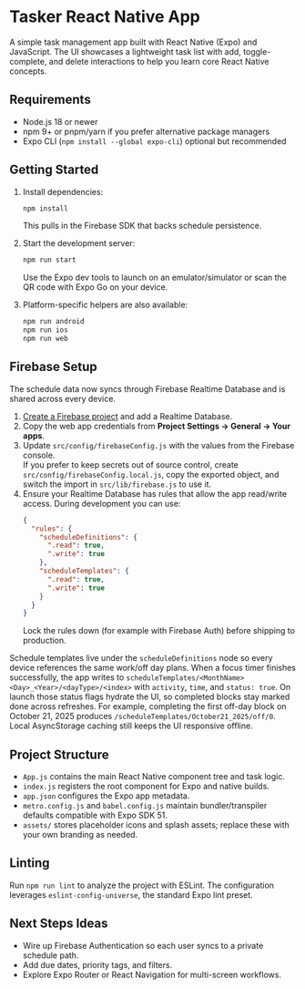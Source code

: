 # Tasker React Native App

A simple task management app built with React Native (Expo) and JavaScript. The UI showcases a lightweight task list with add, toggle-complete, and delete interactions to help you learn core React Native concepts.

## Requirements

- Node.js 18 or newer
- npm 9+ or pnpm/yarn if you prefer alternative package managers
- Expo CLI (`npm install --global expo-cli`) optional but recommended

## Getting Started

1. Install dependencies:
   ```bash
   npm install
   ```
   This pulls in the Firebase SDK that backs schedule persistence.
2. Start the development server:
   ```bash
   npm run start
   ```
   Use the Expo dev tools to launch on an emulator/simulator or scan the QR code with Expo Go on your device.

3. Platform-specific helpers are also available:
   ```bash
   npm run android
   npm run ios
   npm run web
   ```

## Firebase Setup

The schedule data now syncs through Firebase Realtime Database and is shared across every device.

1. [Create a Firebase project](https://console.firebase.google.com/) and add a Realtime Database.
2. Copy the web app credentials from **Project Settings → General → Your apps**.
3. Update `src/config/firebaseConfig.js` with the values from the Firebase console.<br>
   If you prefer to keep secrets out of source control, create `src/config/firebaseConfig.local.js`, copy the exported object, and switch the import in `src/lib/firebase.js` to use it.
4. Ensure your Realtime Database has rules that allow the app read/write access. During development you can use:
   ```json
   {
     "rules": {
       "scheduleDefinitions": {
         ".read": true,
         ".write": true
       },
       "scheduleTemplates": {
         ".read": true,
         ".write": true
       }
     }
   }
   ```
   Lock the rules down (for example with Firebase Auth) before shipping to production.

Schedule templates live under the `scheduleDefinitions` node so every device references the same work/off day plans. When a focus timer finishes successfully, the app writes to `scheduleTemplates/<MonthName><Day>_<Year>/<dayType>/<index>` with `activity`, `time`, and `status: true`. On launch those status flags hydrate the UI, so completed blocks stay marked done across refreshes. For example, completing the first off-day block on October 21, 2025 produces `/scheduleTemplates/October21_2025/off/0`. Local AsyncStorage caching still keeps the UI responsive offline.

## Project Structure

- `App.js` contains the main React Native component tree and task logic.
- `index.js` registers the root component for Expo and native builds.
- `app.json` configures the Expo app metadata.
- `metro.config.js` and `babel.config.js` maintain bundler/transpiler defaults compatible with Expo SDK 51.
- `assets/` stores placeholder icons and splash assets; replace these with your own branding as needed.

## Linting

Run `npm run lint` to analyze the project with ESLint. The configuration leverages `eslint-config-universe`, the standard Expo lint preset.

## Next Steps Ideas

- Wire up Firebase Authentication so each user syncs to a private schedule path.
- Add due dates, priority tags, and filters.
- Explore Expo Router or React Navigation for multi-screen workflows.
